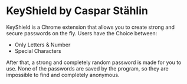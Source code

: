 # KeyShield by Caspar Stählin
KeyShield is a Chrome extension that allows you to create strong and secure passwords on the fly.
Users have the Choice between:
  - Only Letters & Number
  - Special Characters

After that, a strong and completely random password is made for you to use. None of the passwords are saved by the program, so they are impossible to find and completely anonymous.
